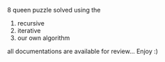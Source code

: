 8 queen puzzle solved using the 

1. recursive 
2. iterative 
3. our own algorithm 

all documentations are available for review...
Enjoy :)
